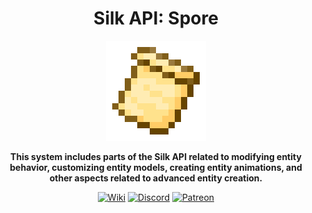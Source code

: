 <div style="text-align:center">

# Silk API: Spore

<img src="../../img/icon.png" alt="Logo" width="160" height="160"/>

**This system includes parts of the Silk API related to modifying entity behavior, customizing
entity models, creating entity animations, and other aspects related to advanced entity creation.**

[<img alt="Wiki" height="64" src="https://cdn.simpleicons.org/wikipedia/000000/FFFFFF]" width="64"/>](https://silk-mc.gitbook.io/silk-api)
[<img alt="Discord" height="64" src="https://cdn.simpleicons.org/discord" width="64"/>](https://discord.com/invite/ZJuQyH2RBz)
[<img alt="Patreon" height="64" src="https://cdn.simpleicons.org/patreon/000000/FFFFFF" width="64"/>](https://www.patreon.com/GameGeek_Saikel)

</div>